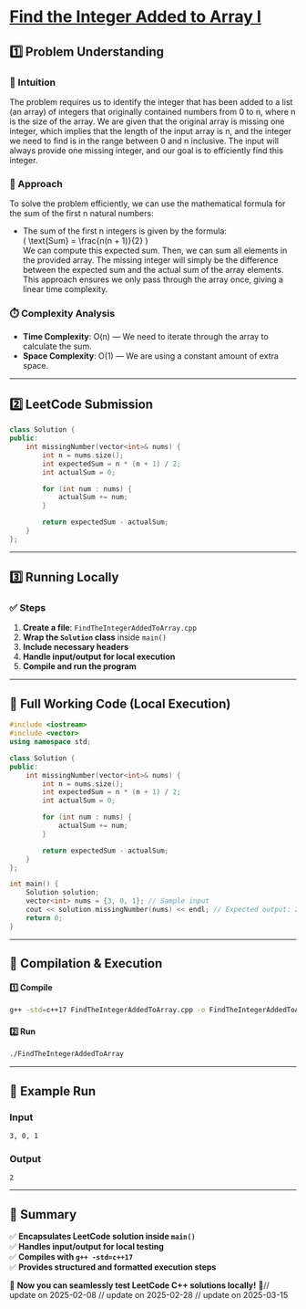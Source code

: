# **[Find the Integer Added to Array I](https://leetcode.com/problems/find-the-integer-added-to-array-i/description/)**  

## **1️⃣ Problem Understanding**  
### **📌 Intuition**  
The problem requires us to identify the integer that has been added to a list (an array) of integers that originally contained numbers from 0 to n, where n is the size of the array. We are given that the original array is missing one integer, which implies that the length of the input array is n, and the integer we need to find is in the range between 0 and n inclusive. The input will always provide one missing integer, and our goal is to efficiently find this integer.

### **🚀 Approach**  
To solve the problem efficiently, we can use the mathematical formula for the sum of the first n natural numbers:
- The sum of the first n integers is given by the formula:  
  \( \text{Sum} = \frac{n(n + 1)}{2} \)  
We can compute this expected sum. Then, we can sum all elements in the provided array. The missing integer will simply be the difference between the expected sum and the actual sum of the array elements. This approach ensures we only pass through the array once, giving a linear time complexity.

### **⏱️ Complexity Analysis**  
- **Time Complexity**: O(n) — We need to iterate through the array to calculate the sum.  
- **Space Complexity**: O(1) — We are using a constant amount of extra space.

---  

## **2️⃣ LeetCode Submission**  
```cpp
class Solution {
public:
    int missingNumber(vector<int>& nums) {
        int n = nums.size();
        int expectedSum = n * (n + 1) / 2;
        int actualSum = 0;

        for (int num : nums) {
            actualSum += num;
        }

        return expectedSum - actualSum;
    }
};
```  

---  

## **3️⃣ Running Locally**  
### **✅ Steps**  
1. **Create a file**: `FindTheIntegerAddedToArray.cpp`  
2. **Wrap the `Solution` class** inside `main()`  
3. **Include necessary headers**  
4. **Handle input/output for local execution**  
5. **Compile and run the program**  

---  

## **📝 Full Working Code (Local Execution)**  
```cpp
#include <iostream>
#include <vector>
using namespace std;

class Solution {
public:
    int missingNumber(vector<int>& nums) {
        int n = nums.size();
        int expectedSum = n * (n + 1) / 2;
        int actualSum = 0;

        for (int num : nums) {
            actualSum += num;
        }

        return expectedSum - actualSum;
    }
};

int main() {
    Solution solution;
    vector<int> nums = {3, 0, 1}; // Sample input
    cout << solution.missingNumber(nums) << endl; // Expected output: 2
    return 0;
}
```  

---  

## **🔧 Compilation & Execution**  
#### **1️⃣ Compile**  
```bash
g++ -std=c++17 FindTheIntegerAddedToArray.cpp -o FindTheIntegerAddedToArray
```  

#### **2️⃣ Run**  
```bash
./FindTheIntegerAddedToArray
```  

---  

## **🎯 Example Run**  
### **Input**  
```
3, 0, 1
```  
### **Output**  
```
2
```  

---  

## **📌 Summary**  
✅ **Encapsulates LeetCode solution inside `main()`**  
✅ **Handles input/output for local testing**  
✅ **Compiles with `g++ -std=c++17`**  
✅ **Provides structured and formatted execution steps**  

🚀 **Now you can seamlessly test LeetCode C++ solutions locally!** 🚀// update on 2025-02-08
// update on 2025-02-28
// update on 2025-03-15
